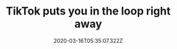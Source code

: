 ﻿---
title: "TikTok puts you in the loop right away"
description: "As soon as you download TikTok, the first thing you come across is a “pick your interests” page. Then, the app shows how to navigate with a simple animation and starts showing videos right after. This all happens before any type of signup. "
popupImage: "/assets/onboardings/tiktok-puts-you-in-loop-1.png"
popupImageAlt: TikTok onboarding
popupImage2: "/assets/onboardings/tiktok-puts-you-in-loop-3.png"
popupImage2Alt: TikTok swipe up
date: "2020-03-16T05:35:07.322Z"
category: 2
product: 1
bullets:
    - title: "✅ <b>Low-pressure</b> : TikTok doesn’t ask for login info as soon as a user steps into the app. It simply asks them what they like and starts showing them that. The only learning experience is a piece of animation.<br>
                ✅ <b>Visual learning</b> : Since TikTok is all about watching and seeing, the onboarding makes use of visuals rather than words, or uses them supplementarily. <br>
                ✅ <b>Personalization</b> : While TikTok doesn’t concern itself with user login counts, it cares about personalization. So it starts off by asking what the user would like to watch before anything else.<br>"
    
---